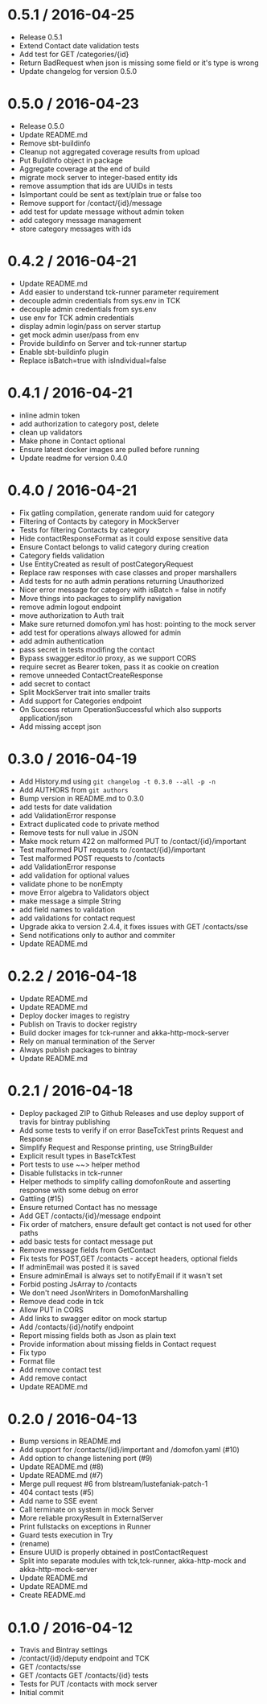 
0.5.1 / 2016-04-25
==================

  * Release 0.5.1
  * Extend Contact date validation tests
  * Add test for GET /categories/{id}
  * Return BadRequest when json is missing some field or it's type is wrong
  * Update changelog for version 0.5.0

0.5.0 / 2016-04-23
==================

  * Release 0.5.0
  * Update README.md
  * Remove sbt-buildinfo
  * Cleanup not aggregated coverage results from upload
  * Put BuildInfo object in package
  * Aggregate coverage at the end of build
  * migrate mock server to integer-based entity ids
  * remove assumption that ids are UUIDs in tests
  * IsImportant could be sent as text/plain true or false too
  * Remove support for /contact/{id}/message
  * add test for update message without admin token
  * add category message management
  * store category messages with ids

0.4.2 / 2016-04-21
==================

  * Update README.md
  * Add easier to understand tck-runner parameter requirement
  * decouple admin credentials from sys.env in TCK
  * decouple admin credentials from sys.env
  * use env for TCK admin credentials
  * display admin login/pass on server startup
  * get mock admin user/pass from env
  * Provide buildinfo on Server and tck-runner startup
  * Enable sbt-buildinfo plugin
  * Replace isBatch=true with isIndividual=false

0.4.1 / 2016-04-21
==================

  * inline admin token
  * add authorization to category post, delete
  * clean up validators
  * Make phone in Contact optional
  * Ensure latest docker images are pulled before running
  * Update readme for version 0.4.0

0.4.0 / 2016-04-21
==================

  * Fix gatling compilation, generate random uuid for category
  * Filtering of Contacts by category in MockServer
  * Tests for filtering Contacts by category
  * Hide contactResponseFormat as it could expose sensitive data
  * Ensure Contact belongs to valid category during creation
  * Category fields validation
  * Use EntityCreated as result of postCategoryRequest
  * Replace raw responses with case classes and proper marshallers
  * Add tests for no auth admin perations returning Unauthorized
  * Nicer error message for category with isBatch = false in notify
  * Move things into packages to simplify navigation
  * remove admin logout endpoint
  * move authorization to Auth trait
  * Make sure returned domofon.yml has host: pointing to the mock server
  * add test for operations always allowed for admin
  * add admin authentication
  * pass secret in tests modifing the contact
  * Bypass swagger.editor.io proxy, as we support CORS
  * require secret as Bearer token, pass it as cookie on creation
  * remove unneeded ContactCreateResponse
  * add secret to contact
  * Split MockServer trait into smaller traits
  * Add support for Categories endpoint
  * On Success return OperationSuccessful which also supports application/json
  * Add missing accept json

0.3.0 / 2016-04-19
==================

  * Add History.md using `git changelog -t 0.3.0 --all -p -n`
  * Add AUTHORS from `git authors`
  * Bump version in README.md  to 0.3.0
  * add tests for date validation
  * add ValidationError response
  * Extract duplicated code to private method
  * Remove tests for null value in JSON
  * Make mock return 422 on malformed PUT to /contact/{id}/important
  * Test  malformed PUT requests to /contact/{id}/important
  * Test  malformed POST requests to /contacts
  * add ValidationError response
  * add validation for optional values
  * validate phone to be nonEmpty
  * move Error algebra to Validators object
  * make message a simple String
  * add field names to validation
  * add validations for contact request
  * Upgrade akka to version 2.4.4, it fixes issues with GET /contacts/sse
  * Send notifications only to author and commiter
  * Update README.md

0.2.2 / 2016-04-18
==================

  * Update README.md
  * Update README.md
  * Deploy docker images to registry
  * Publish on Travis to docker registry
  * Build docker images for tck-runner and akka-http-mock-server
  * Rely on manual termination of the Server
  * Always publish packages to bintray
  * Update README.md

0.2.1 / 2016-04-18
==================

  * Deploy packaged ZIP to Github Releases and use deploy support of travis for bintray publishing
  * Add some tests to verify if on error BaseTckTest prints Request and Response
  * Simplify Request and Response printing, use StringBuilder
  * Explicit result types in BaseTckTest
  * Port tests to use ~~> helper method
  * Disable fullstacks in tck-runner
  * Helper methods to simplify calling domofonRoute and asserting response with some debug on error
  * Gattling (#15)
  * Ensure returned Contact has no message
  * Add GET /contacts/{id}/message endpoint
  * Fix order of matchers, ensure default get contact is not used for other paths
  * add basic tests for contact message put
  * Remove message fields from GetContact
  * Fix tests for POST,GET /contacts - accept headers, optional fields
  * If adminEmail was posted it is saved
  * Ensure adminEmail is always set to notifyEmail if it wasn't set
  * Forbid posting JsArray to /contacts
  * We don't need JsonWriters in DomofonMarshalling
  * Remove dead code in tck
  * Allow PUT in CORS
  * Add links to swagger editor on mock startup
  * Add /contacts/{id}/notify endpoint
  * Report missing fields both as Json as plain text
  * Provide information about missing fields in Contact request
  * Fix typo
  * Format file
  * Add remove contact test
  * Add remove contact
  * Update README.md

0.2.0 / 2016-04-13
==================

  * Bump versions in README.md
  * Add support for /contacts/{id}/important and /domofon.yaml (#10)
  * Add option to change listening port (#9)
  * Update README.md (#8)
  * Update README.md (#7)
  * Merge pull request #6 from blstream/lustefaniak-patch-1
  * 404 contact tests (#5)
  * Add name to SSE event
  * Call terminate on system in mock Server
  * More reliable proxyResult in ExternalServer
  * Print fullstacks on exceptions in Runner
  * Guard tests execution in Try
  * (rename)
  * Ensure UUID is properly obtained in postContactRequest
  * Split into separate modules with tck,tck-runner, akka-http-mock and akka-http-mock-server
  * Update README.md
  * Update README.md
  * Create README.md

0.1.0 / 2016-04-12
==================

  * Travis and Bintray settings
  * /contact/{id}/deputy endpoint and TCK
  * GET /contacts/sse
  * GET /contacts GET /contacts/{id} tests
  * Tests for PUT /contacts with mock server
  * Initial commit
